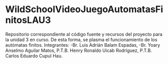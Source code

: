 # WildSchoolVideoJuegoAutomatasFinitosLAU3
Repositorio correspondiente al código fuente y recursos del proyecto para la unidad 3 en curso. De esta forma, se plasma el funcionamiento de los autómatas finitos. Integrantes: -Br. Luis Adrián Balam Espadas, -Br. Yoary Anselmo Aguilar Matos, P.T.B. Henry Ronaldo Uicab Rodríguez, P.T.B. Carlos Eduardo Cupul Hau.
